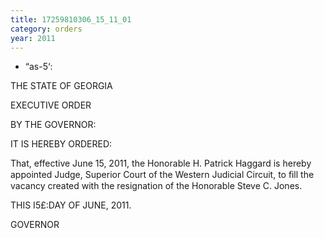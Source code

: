 ```yaml
---
title: 17259810306_15_11_01
category: orders
year: 2011
---
```

 

- “as-5‘: 

THE STATE OF GEORGIA

EXECUTIVE ORDER

BY THE GOVERNOR:

IT IS HEREBY ORDERED:

That, effective June 15, 2011, the Honorable H. Patrick
Haggard is hereby appointed Judge, Superior Court of the
Western Judicial Circuit, to ﬁll the vacancy created with the
resignation of the Honorable Steve C. Jones.

THIS I5£:DAY OF JUNE, 2011.



GOVERNOR

